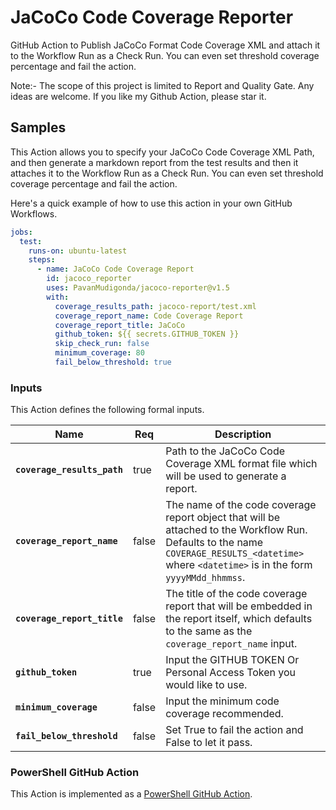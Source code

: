 # JaCoCo Code Coverage Reporter

GitHub Action to Publish JaCoCo Format Code Coverage XML and attach it
to the Workflow Run as a Check Run. You can even set threshold coverage percentage and fail the action.

Note:- The scope of this project is limited to Report and Quality Gate. Any ideas are welcome. If you like my Github Action, please star it.

## Samples


This Action allows you to specify your JaCoCo Code Coverage XML Path, and then
generate a markdown report from the test results and then it attaches it
to the Workflow Run as a Check Run. You can even set threshold coverage percentage and fail the action.

Here's a quick example of how to use this action in your own GitHub Workflows.

```yaml
jobs:
  test:
    runs-on: ubuntu-latest
    steps:
      - name: JaCoCo Code Coverage Report
        id: jacoco_reporter
        uses: PavanMudigonda/jacoco-reporter@v1.5
        with:
          coverage_results_path: jacoco-report/test.xml
          coverage_report_name: Code Coverage Report
          coverage_report_title: JaCoCo
          github_token: ${{ secrets.GITHUB_TOKEN }}
          skip_check_run: false
          minimum_coverage: 80
          fail_below_threshold: true
```


### Inputs

This Action defines the following formal inputs.

| Name | Req | Description
|-|-|-|
| **`coverage_results_path`**  | true | Path to the JaCoCo Code Coverage XML format file which will be used to generate a report. 
| **`coverage_report_name`** | false | The name of the code coverage report object that will be attached to the Workflow Run.  Defaults to the name `COVERAGE_RESULTS_<datetime>` where `<datetime>` is in the form `yyyyMMdd_hhmmss`.
| **`coverage_report_title`** | false | The title of the code coverage report that will be embedded in the report itself, which defaults to the same as the `coverage_report_name` input.
|**`github_token`** | true | Input the GITHUB TOKEN Or Personal Access Token you would like to use.
|**`minimum_coverage`** | false | Input the minimum code coverage recommended.
|**`fail_below_threshold`** | false | Set True to fail the action and False to let it pass.


### PowerShell GitHub Action

This Action is implemented as a [PowerShell GitHub Action](https://github.com/ebekker/pwsh-github-action-base).
